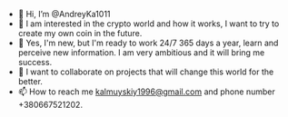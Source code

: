 - 👋 Hi, I’m @AndreyKa1011
- 👀 I am interested in the crypto world and how it works, I want to try to create my own coin in the future.
- 🌱 Yes, I'm new, but I'm ready to work 24/7 365 days a year, learn and perceive new information. I am very ambitious and it will bring me success.
- 💞️ I want to collaborate on projects that will change this world for the better.
- 📫 How to reach me kalmuyskiy1996@gmail.com and phone number +380667521202.

<!---
AndreyKa1011/AndreyKa1011 is a ✨ special ✨ repository because its `README.md` (this file) appears on your GitHub profile.
You can click the Preview link to take a look at your changes.
--->
